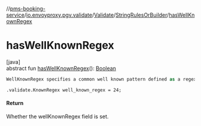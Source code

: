 //[pms-booking-service](../../../../index.md)/[io.envoyproxy.pgv.validate](../../index.md)/[Validate](../index.md)/[StringRulesOrBuilder](index.md)/[hasWellKnownRegex](has-well-known-regex.md)

# hasWellKnownRegex

[java]\
abstract fun [hasWellKnownRegex](has-well-known-regex.md)(): [Boolean](https://kotlinlang.org/api/core/kotlin-stdlib/kotlin/-boolean/index.html)

```kotlin
WellKnownRegex specifies a common well known pattern defined as a regex.

```
`.validate.KnownRegex well_known_regex = 24;`

#### Return

Whether the wellKnownRegex field is set.
